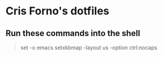 # Cris Forno's dotfiles

## Run these commands into the shell

> set -o emacs
> setxkbmap -layout us -option ctrl:nocaps
